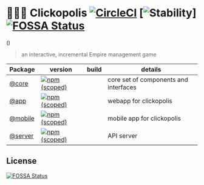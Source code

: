 # 🗽🗼🏰 Clickopolis [![CircleCI](https://img.shields.io/circleci/project/github/Clickopolis/clickopolis.svg?style=flat-square)]() [![Stability](https://img.shields.io/badge/stability-experimental-orange.svg?style=flat-square)][![FOSSA Status](https://app.fossa.io/api/projects/git%2Bgithub.com%2FClickopolis%2Fclickopolis.svg?type=shield)](https://app.fossa.io/projects/git%2Bgithub.com%2FClickopolis%2Fclickopolis?ref=badge_shield)
()
> an interactive, incremental Empire management game


|  Package     |   version   |  build  | details |
|-------|-----|----|-----|
| [@core](https://github.com/Clickopolis/clickopolis/tree/master/packages/core)   |  [![npm (scoped)](https://img.shields.io/npm/v/@clickopolis/core.svg?style=flat-square)]()    |        | core set of components and interfaces |
| [@app](https://github.com/Clickopolis/clickopolis/tree/master/packages/app)    |   [![npm (scoped)](https://img.shields.io/npm/v/@clickopolis/app.svg?style=flat-square)]()   |           | webapp for clickopolis |
| [@mobile](https://github.com/Clickopolis/clickopolis/tree/master/packages/mobile) |  [![npm (scoped)](https://img.shields.io/npm/v/@clickopolis/mobile.svg?style=flat-square)]() |         | mobile app for clickopolis |
| [@server](https://github.com/Clickopolis/clickopolis/tree/master/packages/server) | [![npm (scoped)](https://img.shields.io/npm/v/@clickopolis/server.svg?style=flat-square)]()    |        | API server |




## License
[![FOSSA Status](https://app.fossa.io/api/projects/git%2Bgithub.com%2FClickopolis%2Fclickopolis.svg?type=large)](https://app.fossa.io/projects/git%2Bgithub.com%2FClickopolis%2Fclickopolis?ref=badge_large)